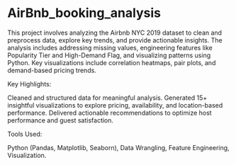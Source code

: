 # AirBnb_booking_analysis

This project involves analyzing the Airbnb NYC 2019 dataset to clean and preprocess data, explore key trends, and provide actionable insights. The analysis includes addressing missing values, engineering features like Popularity Tier and High-Demand Flag, and visualizing patterns using Python. Key visualizations include correlation heatmaps, pair plots, and demand-based pricing trends.

Key Highlights:

Cleaned and structured data for meaningful analysis.
Generated 15+ insightful visualizations to explore pricing, availability, and location-based performance.
Delivered actionable recommendations to optimize host performance and guest satisfaction.

Tools Used:

Python (Pandas, Matplotlib, Seaborn), Data Wrangling, Feature Engineering, Visualization.
